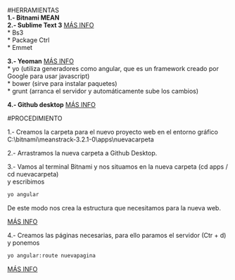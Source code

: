 #HERRAMIENTAS  
**1.- Bitnami MEAN**  
**2.- Sublime Text 3**  [MÁS INFO](https://github.com/MARIAEL/INSTALAR-PAQUETES-EN-SUBLIME-TEXT-3)   
       * Bs3  
       * Package Ctrl  
       * Emmet  

**3.- Yeoman**   [MÁS INFO](https://github.com/MARIAEL/EC2/blob/master/Yeoman.md)   
       * yo (utiliza generadores como angular, que es un framework creado por Google para usar javascript)    
       * bower (sirve para instalar paquetes)  
       * grunt (arranca el servidor y automáticamente sube los cambios)  

**4.- Github desktop**   [MÁS INFO](https://github.com/MARIAEL/GITHUB-DESKTOP)  


#PROCEDIMIENTO  

1.- Creamos la carpeta para el nuevo proyecto web en el entorno gráfico  
C:\bitnami\meanstrack-3.2.1-0\apps\nuevacarpeta  

2.- Arrastramos la nueva carpeta a Github Desktop.  

3.- Vamos al terminal Bitnami y nos situamos en la nueva carpeta (cd apps / cd nuevacarpeta)  
y escribimos  
```bash
yo angular
```  
De este modo nos crea la estructura que necesitamos para la nueva web.  

[MÁS INFO ](https://github.com/MARIAEL/YEOMAN#pasos-para-hacer-una-nueva-web)  

4.- Creamos las páginas necesarias, para ello paramos el servidor (Ctr + d) y ponemos   
```bash
yo angular:route nuevapagina
``` 

[MÁS INFO](https://github.com/MARIAEL/YEOMAN#pasos-para-hacer-una-nueva-web)
